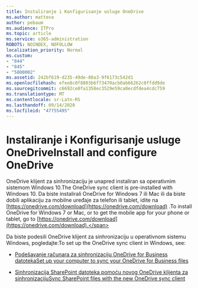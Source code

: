 ```yaml
---
title: Instaliranje i Konfigurisanje usluge OneDrive
ms.author: matteva
author: pebaum
ms.audience: ITPro
ms.topic: article
ms.service: o365-administration
ROBOTS: NOINDEX, NOFOLLOW
localization_priority: Normal
ms.custom:
- "844"
- "845"
- "5800002"
ms.assetid: 242bf619-d235-49de-88a3-9f6173c542d1
ms.openlocfilehash: efee8c0f8803b6f73470acb0ab66262c0ffdd9de
ms.sourcegitcommit: c6692ce0fa1358ec3529e59ca0ecdfdea4cdc759
ms.translationtype: MT
ms.contentlocale: sr-Latn-RS
ms.lasthandoff: 09/14/2020
ms.locfileid: "47755495"
---
```

# <a name="install-and-configure-onedrive"></a><span data-ttu-id="f6264-102">Instaliranje i Konfigurisanje usluge OneDrive</span><span class="sxs-lookup"><span data-stu-id="f6264-102">Install and configure OneDrive</span></span>

<span data-ttu-id="f6264-103">OneDrive klijent za sinhronizaciju je unapred instaliran sa operativnim sistemom Windows 10.</span><span class="sxs-lookup"><span data-stu-id="f6264-103">The OneDrive sync client is pre-installed with Windows 10.</span></span> <span data-ttu-id="f6264-104">Da biste instalirali OneDrive for Windows 7 ili Mac ili da biste dobili aplikaciju za mobilne uređaje za telefon ili tablet, idite na [https://onedrive.com/download](https://onedrive.com/download) .</span><span class="sxs-lookup"><span data-stu-id="f6264-104">To install OneDrive for Windows 7 or Mac, or to get the mobile app for your phone or tablet, go to [https://onedrive.com/download](https://onedrive.com/download).</span></span>
  
<span data-ttu-id="f6264-105">Da biste podesili OneDrive klijent za sinhronizaciju u operativnom sistemu Windows, pogledajte:</span><span class="sxs-lookup"><span data-stu-id="f6264-105">To set up the OneDrive sync client in Windows, see:</span></span>
  
- [<span data-ttu-id="f6264-106">Podešavanje računara za sinhronizaciju OneDrive for Business datoteka</span><span class="sxs-lookup"><span data-stu-id="f6264-106">Set up your computer to sync your OneDrive for Business files</span></span>](https://go.microsoft.com/fwlink/?linkid=533375)

- [<span data-ttu-id="f6264-107">Sinhronizacija SharePoint datoteka pomoću novog OneDrive klijenta za sinhronizaciju</span><span class="sxs-lookup"><span data-stu-id="f6264-107">Sync SharePoint files with the new OneDrive sync client</span></span>](https://go.microsoft.com/fwlink/?linkid=871666)
